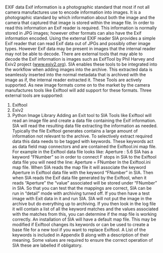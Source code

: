 EXIF data
Exif information is a photographic standard that most if not all camera manufactures use to encode information into images. It is a photographic standard by which information about both the image and the camera that captured that image is stored within the image file. In order to read this information an Exif reader is required. This information is normally stored in JPG images; however other formats can also have the Exif information encoded.
Using the external EXIF reader
SIA provides a simple Exif reader that can read Exif data out of JPGs and possibly other image types.  However Exif data may be present in images that the internal reader may not be able to decode. There are external tools that may able to decode the Exif information is images such as ExifTool by Phil Harvey and Exiv2 project (www.exiv2.org). SIA enables these tools to be integrated into the workflow when adding images into the archive.  This extracted data is seamlessly inserted into the normal metadata that is archived with the image as if, the internal reader extracted it. These Tools are actively supported.  As new image formats come on to the market by the camera manufactures tools like Exiftool will add support for these formats.
Three external tools are supported:
1.	Exiftool
2.	Exiv2
3.	Python Image Library
Adding an Exit tool to SIA
Tools like Exiftool will read an image file and create a data file containing the Exif information. SIA will read the resulting data file extracting the information as needed. Typically the file Exiftool generates contains a large amount of information not relevant to the archive. To selectively extract required data this data needs to be tagged with keywords.  These keywords act as data field map connectors and are contained the Exiftool.ini map file. 
For example in the Exiftool data file looks like:
Aperture    :    5.6
SIA has a keyword “FNumber” so in order to connect F stops in SIA to the Exiftool data file you will need the line:
Aperture = FNumber
In the Exiftool.ini map file. When SIA reads the map file it will associate the keyword Aperture in Exiftool data file with the keyword “FNumber” in SIA. Then when SIA reads the Exif data file generated by the Exiftool, when it reads “Aperture” the “value” associated will be stored under “FNumber” in SIA. 
So that you can test that the mappings are correct, SIA can be run in “detail” mode with archiving turned off. If you then have a test image with Exit data in it and run SIA. SIA will not put the image in the archive but do everything up to archiving. If you then look in the log file it will contain a list of all the keyword matches and the values associated with the matches from this, you can determine if the map file is working correctly.
An installation of SIA will have a default map file. This may be modified if Exiftool changes its keywords or can be used to create a base file for a new tool if you want to replace Exiftool.
A List of the keywords is included in Appendix B along with a description of their meaning. Some values are required to ensure the correct operation of SIA these are labelled if obligatory.          
